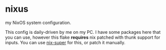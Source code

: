 # nixus
my NixOS system configuration.

This config is daily-driven by me on my PC.
I have some packages here that you can use, however this flake **requires** nix patched with thunk support for inputs.
You can use [nix-super](https://github.com/privatevoid-net/nix-super) for this, or patch it manually.
